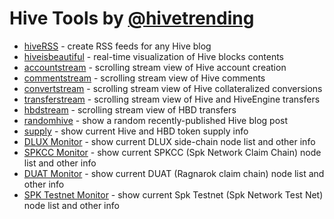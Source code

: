 
# Hive Tools by [@hivetrending](https://hive.blog/@hivetrending)

* [hiveRSS](https://hiverss.com) - create RSS feeds for any Hive blog
* [hiveisbeautiful](./hiveisbeautiful) - real-time visualization of Hive blocks contents
* [accountstream](./accountstream) - scrolling stream view of Hive account creation
* [commentstream](./commentstream) - scrolling stream view of Hive comments
* [convertstream](./convertstream) - scrolling stream view of Hive collateralized conversions
* [transferstream](./transferstream) - scrolling stream view of Hive and HiveEngine transfers
* [hbdstream](./hbdstream) - scrolling stream view of HBD transfers
* [randomhive](./randomhive) - show a random recently-published Hive blog post
* [supply](./supply) - show current Hive and HBD token supply info
* [DLUX Monitor](./dluxmonitor) - show current DLUX side-chain node list and other info
* [SPKCC Monitor](./spkccmonitor) - show current SPKCC (Spk Network Claim Chain) node list and other info
* [DUAT Monitor](./duatmonitor) - show current DUAT (Ragnarok claim chain) node list and other info
* [SPK Testnet Monitor](./spktestmonitor) - show current Spk Testnet (Spk Network Test Net) node list and other info
